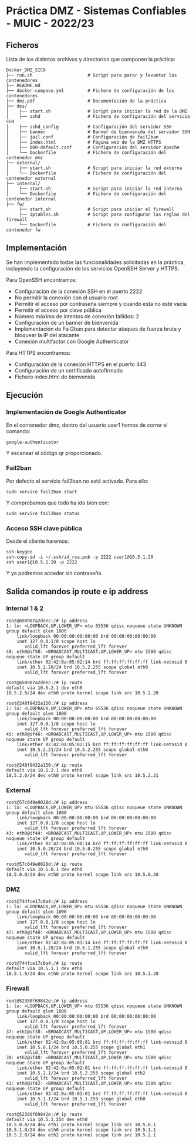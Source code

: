 # Práctica DMZ - Sistemas Confiables - MUIC - 2022/23

## Ficheros
Lista de los disitntos archivos y directorios que componen la práctica:
```
Docker_DMZ_SICO
├── run.sh                     # Script para parar y levantar los contenedores
├── README.md                 
├── docker-compose.yml         # Fichero de configuración de los contenedores
├── dmz.pdf                    # Documentación de la práctica
├── dmz/
│    ├── start.sh              # Script para iniciar la red de la DMZ
│    ├── sshd                  # Fichero de configuración del servicio SSH
│    ├── sshd_config           # Configuración del servidor SSH
│    ├── banner                # Banner de bienvenida del servidor SSH
│    ├── jail.conf             # Configuración de fail2ban
│    ├── index.html            # Página web de la DMZ HTTPS
│    ├── 000-default.conf      # Configuración del servidor Apache
│    └── Dockerfile            # Fichero de configuración del contenedor dmz
├── external/
│    ├── start.sh              # Script para iniciar la red externa
│    └── Dockerfile            # Fichero de configuración del contenedor external
├── internal/
│    ├── start.sh              # Script para iniciar la red interna
│    └── Dockerfile            # Fichero de configuración del contenedor internal
├── fw/
     ├── start.sh              # Script para iniciar el firewall
     ├── iptables.sh           # Script para configurar las reglas del firewall
     └── Dockerfile            # Fichero de configuración del contenedor fw    

```

## Implementación
Se han implementado todas las funcionalidades solicitadas en la práctica, incluyendo la configuración de los servicios OpenSSH Server y HTTPS. 

Para OpenSSH encontramos:
- Configuración de la conexión SSH en el puerto 2222
- No permitir la conexión con el usuario root
- Permitir el acceso por contraseña  siempre y cuando esta no esté vacía
- Permitir el acceso por clave pública
- Número máximo de intentos de conexión fallidos: 2
- Configuración de un banner de bienvenida
- Implementación de Fail2ban para detectar ataques de fuerza bruta y bloquear la IP del atacante
- Conexión multifactor con Google Authenticator

Para HTTPS encontramos:
- Configuración de la conexión HTTPS en el puerto 443
- Configuración de un certificado autofirmado
- Fichero index.html de bienvenida

## Ejecución
### Implementación de Google Authenticator
En el contenedor dmz, dentro del usuario user1 hemos de correr el comando:
```
google-authenticator
```
Y escanear el código qr proporcionado.

### Fail2ban
Por defecto el servicio fail2ban no está activado. Para ello:
```
sudo service fail2ban start
```
Y comprobamos que todo ha ido bien con:
```
sudo service fail2ban status
```

### Acceso SSH clave pública
Desde el cliente haremos:
```
ssh-keygen
ssh-copy-id -i ~/.ssh/id_rsa.pub -p 2222 user1@10.5.1.20
ssh user1@10.5.1.20 -p 2222 
```
Y ya podremos acceder sin contraseña.

## Salida comandos ip route e ip address
### Internal 1 & 2
```
root@650907a2deec:/# ip address
1: lo: <LOOPBACK,UP,LOWER_UP> mtu 65536 qdisc noqueue state UNKNOWN group default qlen 1000
    link/loopback 00:00:00:00:00:00 brd 00:00:00:00:00:00
    inet 127.0.0.1/8 scope host lo
       valid_lft forever preferred_lft forever
49: eth0@if50: <BROADCAST,MULTICAST,UP,LOWER_UP> mtu 1500 qdisc noqueue state UP group default 
    link/ether 02:42:0a:05:02:14 brd ff:ff:ff:ff:ff:ff link-netnsid 0
    inet 10.5.2.20/24 brd 10.5.2.255 scope global eth0
       valid_lft forever preferred_lft forever

root@650907a2deec:/# ip route
default via 10.5.2.1 dev eth0 
10.5.2.0/24 dev eth0 proto kernel scope link src 10.5.2.20 
```
```
root@248f9432a150:/# ip address
1: lo: <LOOPBACK,UP,LOWER_UP> mtu 65536 qdisc noqueue state UNKNOWN group default qlen 1000
    link/loopback 00:00:00:00:00:00 brd 00:00:00:00:00:00
    inet 127.0.0.1/8 scope host lo
       valid_lft forever preferred_lft forever
45: eth0@if46: <BROADCAST,MULTICAST,UP,LOWER_UP> mtu 1500 qdisc noqueue state UP group default 
    link/ether 02:42:0a:05:02:15 brd ff:ff:ff:ff:ff:ff link-netnsid 0
    inet 10.5.2.21/24 brd 10.5.2.255 scope global eth0
       valid_lft forever preferred_lft forever

root@248f9432a150:/# ip route
default via 10.5.2.1 dev eth0 
10.5.2.0/24 dev eth0 proto kernel scope link src 10.5.2.21 
```
### External
```
root@57c049e0028d:/# ip address
1: lo: <LOOPBACK,UP,LOWER_UP> mtu 65536 qdisc noqueue state UNKNOWN group default qlen 1000
    link/loopback 00:00:00:00:00:00 brd 00:00:00:00:00:00
    inet 127.0.0.1/8 scope host lo
       valid_lft forever preferred_lft forever
43: eth0@if44: <BROADCAST,MULTICAST,UP,LOWER_UP> mtu 1500 qdisc noqueue state UP group default 
    link/ether 02:42:0a:05:00:14 brd ff:ff:ff:ff:ff:ff link-netnsid 0
    inet 10.5.0.20/24 brd 10.5.0.255 scope global eth0
       valid_lft forever preferred_lft forever

root@57c049e0028d:/# ip route
default via 10.5.0.1 dev eth0 
10.5.0.0/24 dev eth0 proto kernel scope link src 10.5.0.20
```

### DMZ
```
root@744fce17c0a4:/# ip address
1: lo: <LOOPBACK,UP,LOWER_UP> mtu 65536 qdisc noqueue state UNKNOWN group default qlen 1000
    link/loopback 00:00:00:00:00:00 brd 00:00:00:00:00:00
    inet 127.0.0.1/8 scope host lo
       valid_lft forever preferred_lft forever
47: eth0@if48: <BROADCAST,MULTICAST,UP,LOWER_UP> mtu 1500 qdisc noqueue state UP group default 
    link/ether 02:42:0a:05:01:14 brd ff:ff:ff:ff:ff:ff link-netnsid 0
    inet 10.5.1.20/24 brd 10.5.1.255 scope global eth0
       valid_lft forever preferred_lft forever

root@744fce17c0a4:/# ip route
default via 10.5.1.1 dev eth0 
10.5.1.0/24 dev eth0 proto kernel scope link src 10.5.1.20
```
### Firewall
```
root@52380f69842e:/# ip address
1: lo: <LOOPBACK,UP,LOWER_UP> mtu 65536 qdisc noqueue state UNKNOWN group default qlen 1000
    link/loopback 00:00:00:00:00:00 brd 00:00:00:00:00:00
    inet 127.0.0.1/8 scope host lo
       valid_lft forever preferred_lft forever
37: eth1@if38: <BROADCAST,MULTICAST,UP,LOWER_UP> mtu 1500 qdisc noqueue state UP group default 
    link/ether 02:42:0a:05:00:01 brd ff:ff:ff:ff:ff:ff link-netnsid 0
    inet 10.5.0.1/24 brd 10.5.0.255 scope global eth1
       valid_lft forever preferred_lft forever
39: eth2@if40: <BROADCAST,MULTICAST,UP,LOWER_UP> mtu 1500 qdisc noqueue state UP group default 
    link/ether 02:42:0a:05:02:01 brd ff:ff:ff:ff:ff:ff link-netnsid 0
    inet 10.5.2.1/24 brd 10.5.2.255 scope global eth2
       valid_lft forever preferred_lft forever
41: eth0@if42: <BROADCAST,MULTICAST,UP,LOWER_UP> mtu 1500 qdisc noqueue state UP group default 
    link/ether 02:42:0a:05:01:01 brd ff:ff:ff:ff:ff:ff link-netnsid 0
    inet 10.5.1.1/24 brd 10.5.1.255 scope global eth0
       valid_lft forever preferred_lft forever

root@52380f69842e:/# ip route
default via 10.5.1.254 dev eth0 
10.5.0.0/24 dev eth1 proto kernel scope link src 10.5.0.1 
10.5.1.0/24 dev eth0 proto kernel scope link src 10.5.1.1 
10.5.2.0/24 dev eth2 proto kernel scope link src 10.5.2.1 
```
